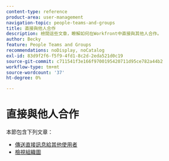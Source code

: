 ```yaml
---
content-type: reference
product-area: user-management
navigation-topic: people-teams-and-groups
title: 直接與他人合作
description: 檢閱這些文章，瞭解如何在Workfront中直接與其他人合作。
author: Becky
feature: People Teams and Groups
recommendations: noDisplay, noCatalog
exl-id: 83d9f2f6-f5f9-4fd1-8c2d-2eda521d0c19
source-git-commit: c711541f3e166f9700195420711d95ce782a44b2
workflow-type: tm+mt
source-wordcount: '37'
ht-degree: 0%

---
```


# 直接與他人合作

本節包含下列文章：

* [傳送直接訊息給其他使用者](/help/quicksilver/people-teams-and-groups/work-directly-with-others/send-direct-messages-to-other-users.md)
* [檢視組織圖](../../people-teams-and-groups/work-directly-with-others/view-the-org-chart.md)
